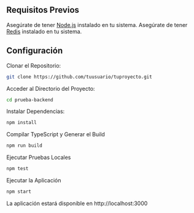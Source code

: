 ## Requisitos Previos

Asegúrate de tener [Node.js](https://nodejs.org/) instalado en tu sistema.
Asegúrate de tener [Redis](https://redis.io/) instalado en tu sistema.

## Configuración

Clonar el Repositorio:

```bash
git clone https://github.com/tuusuario/tuproyecto.git
```

Acceder al Directorio del Proyecto:
```bash
cd prueba-backend
```

Instalar Dependencias:
```bash
npm install
```

Compilar TypeScript y Generar el Build
```bash
npm run build
```

Ejecutar Pruebas Locales
```bash
npm test
```

Ejecutar la Aplicación
```bash
npm start
```


La aplicación estará disponible en http://localhost:3000